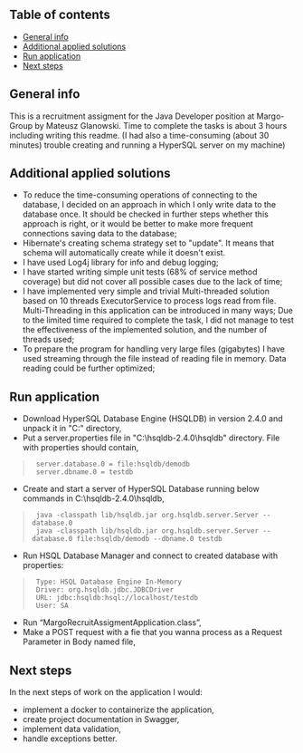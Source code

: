 ## Table of contents
* [General info](#general-info)
* [Additional applied solutions](#additional_applied_solutions)
* [Run application](#run-application)
* [Next steps](#next-steps)

## General info
This is a recruitment assigment for the Java Developer position at Margo-Group by Mateusz Glanowski.
Time to complete the tasks is about 3 hours including writing this readme.
(I had also a time-consuming (about 30 minutes) trouble creating and running a HyperSQL server on my machine)

## Additional applied solutions
- To reduce the time-consuming operations of connecting to the database, I decided on an approach in which I only write data to the database once. 
It should be checked in further steps whether this approach is right, or it would be better to make more frequent connections saving data to the database;
- Hibernate's creating schema strategy set to "update". It means that schema will automatically create while it doesn't exist.
- I have used Log4j library for info and debug logging;
- I have started writing simple unit tests (68% of service method coverage) but did not cover all possible cases due to the lack of time;
- I have implemented very simple and trivial Multi-threaded solution based on 10 threads ExecutorService to process 
logs read from file. Multi-Threading in this application can be introduced in many ways;
Due to the limited time required to complete the task, I did not manage to test the effectiveness of the 
implemented solution, and the number of threads used;
- To prepare the program for handling very large files (gigabytes) I have used streaming through the file instead of
reading file in memory. Data reading could be further optimized;
	
## Run application
- Download HyperSQL Database Engine (HSQLDB) in version 2.4.0 and unpack it in "C:\" directory,
- Put a server.properties file in "C:\hsqldb-2.4.0\hsqldb" directory. File with properties should contain,
>      server.database.0 = file:hsqldb/demodb
>      server.dbname.0 = testdb
- Create and start a server of HyperSQL Database running below commands in C:\hsqldb-2.4.0\hsqldb,
>      java -classpath lib/hsqldb.jar org.hsqldb.server.Server --database.0
>      java -classpath lib/hsqldb.jar org.hsqldb.server.Server --database.0 file:hsqldb/demodb --dbname.0 testdb
- Run HSQL Database Manager and connect to created database with properties:
>      Type: HSQL Database Engine In-Memory
>      Driver: org.hsqldb.jdbc.JDBCDriver
>      URL: jdbc:hsqldb:hsql://localhost/testdb
>      User: SA
- Run “MargoRecruitAssigmentApplication.class”,
- Make a POST request with a fie that you wanna process as a Request Parameter in Body named file,
	
## Next steps
In the next steps of work on the application I would:
- implement a docker to containerize the application,
- create project documentation in Swagger,
- implement data validation,
- handle exceptions better.